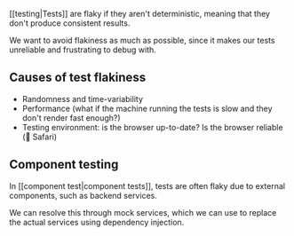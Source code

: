 [[testing|Tests]] are flaky if they aren't deterministic, meaning that they don't produce consistent results.

We want to avoid flakiness as much as possible, since it makes our tests unreliable and frustrating to debug with.

## Causes of test flakiness
- Randomness and time-variability
- Performance (what if the machine running the tests is slow and they don't render fast enough?)
- Testing environment: is the browser up-to-date? Is the browser reliable (👀 Safari)

## Component testing
In [[component test|component tests]], tests are often flaky due to external components, such as backend services.

We can resolve this through mock services, which we can use to replace the actual services using dependency injection.
